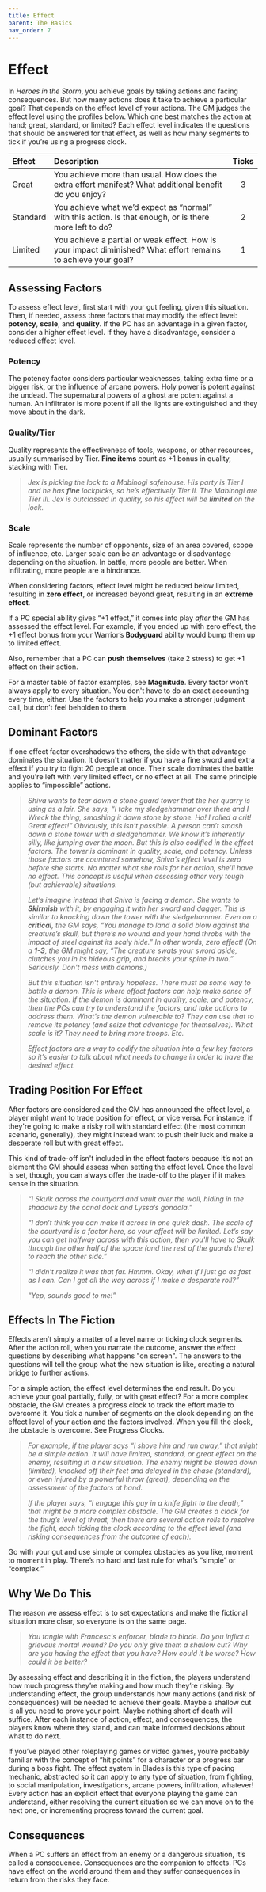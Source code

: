 ```yaml
---
title: Effect
parent: The Basics
nav_order: 7
---
```


# Effect

In *Heroes in the Storm*, you achieve goals by taking actions and facing consequences. But how many actions does it take to achieve a particular goal? That depends on the effect level of your actions. The GM judges the effect level using the profiles below. Which one best matches the action at hand; great, standard, or limited? Each effect level indicates the questions that should be answered for that effect, as well as how many segments to tick if you’re using a progress clock.

| Effect | Description | Ticks |
|:--------------|:------------|:-----:|
| Great | You achieve more than usual. How does the extra effort manifest? What additional benefit do you enjoy? | 3 |
| Standard | You achieve what we’d expect as “normal” with this action. Is that enough, or is there more left to do? | 2 |
| Limited | You achieve a partial or weak effect. How is your impact diminished? What effort remains to achieve your goal? | 1 |

## Assessing Factors
To assess effect level, first start with your gut feeling, given this situation. Then, if needed, assess three factors that may modify the effect level: **potency**, **scale**, and **quality**. If the PC has an advantage in a given factor, consider a higher effect level. If they have a disadvantage, consider a reduced effect level.

### Potency
The potency factor considers particular weaknesses, taking extra time or a bigger risk, or the influence of arcane powers. Holy power is potent against the undead. The supernatural powers of a ghost are potent against a human. An infiltrator is more potent if all the lights are extinguished and they move about in the dark.

### Quality/Tier
Quality represents the effectiveness of tools, weapons, or other resources, usually summarised by Tier. **Fine items** count as +1 bonus in quality, stacking with Tier.

> *Jex is picking the lock to a Mabinogi safehouse. His party is Tier I and he has **fine** lockpicks, so he’s effectively Tier II. The Mabinogi are Tier III. Jex is outclassed in quality, so his effect will be **limited** on the lock.*

### Scale
Scale represents the number of opponents, size of an area covered, scope of influence, etc. Larger scale can be an advantage or disadvantage depending on the situation. In battle, more people are better. When infiltrating, more people are a hindrance.

When considering factors, effect level might be reduced below limited, resulting in **zero effect**, or increased beyond great, resulting in an **extreme effect**.

If a PC special ability gives “+1 effect,” it comes into play *after* the GM has assessed the effect level. For example, if you ended up with zero effect, the +1 effect bonus from your Warrior’s **Bodyguard** ability would bump them up to limited effect.

Also, remember that a PC can **push themselves** (take 2 stress) to get +1 effect on their action.

For a master table of factor examples, see **Magnitude**. Every factor won’t always apply to every situation. You don't have to do an exact accounting every time, either. Use the factors to help you make a stronger judgment call, but don’t feel beholden to them.

## Dominant Factors
If one effect factor overshadows the others, the side with that advantage dominates the situation. It doesn't matter if you have a fine sword and extra effect if you try to fight 20 people at once. Their scale dominates the battle and you're left with very limited effect, or no effect at all. The same principle applies to “impossible” actions.

> *Shiva wants to tear down a stone guard tower that the her quarry is using as a lair. She says, “I take my sledgehammer over there and I Wreck the thing, smashing it down stone by stone. Ha! I rolled a crit! Great effect!” Obviously, this isn’t possible. A person can’t smash down a stone tower with a sledgehammer. We know it’s inherently silly, like jumping over the moon. But this is also codified in the effect factors. The tower is dominant in quality, scale, and potency. Unless those factors are countered somehow, Shiva’s effect level is zero before she starts. No matter what she rolls for her action, she’ll have no effect. This concept is useful when assessing other very tough (but achievable) situations.*
> 
> *Let’s imagine instead that Shiva is facing a demon. She wants to **Skirmish** with it, by engaging it with her sword and dagger. This is similar to knocking down the tower with the sledgehammer. Even on a **critical**, the GM says, “You manage to land a solid blow against the creature’s skull, but there’s no wound and your hand throbs with the impact of steel against its scaly hide.” In other words, zero effect! (On a **1-3**, the GM might say, “The creature swats your sword aside, clutches you in its hideous grip, and breaks your spine in two.” Seriously. Don't mess with demons.)*
> 
> *But this situation isn't entirely hopeless. There must be some way to battle a demon. This is where effect factors can help make sense of the situation. If the demon is dominant in quality, scale, and potency, then the PCs can try to understand the factors, and take actions to address them. What’s the demon vulnerable to? They can use that to remove its potency (and seize that advantage for themselves). What scale is it? They need to bring more troops. Etc.*
>
> *Effect factors are a way to codify the situation into a few key factors so it’s easier to talk about what needs to change in order to have the desired effect.*

## Trading Position For Effect
After factors are considered and the GM has announced the effect level, a player might want to trade position for effect, or vice versa. For instance, if they're going to make a risky roll with standard effect (the most common scenario, generally), they might instead want to push their luck and make a desperate roll but with great effect.

This kind of trade-off isn't included in the effect factors because it’s not an element the GM should assess when setting the effect level. Once the level is set, though, you can always offer the trade-off to the player if it makes sense in the situation.

> *“I Skulk across the courtyard and vault over the wall, hiding in the shadows by the canal dock and Lyssa’s gondola.”*
> 
> *“I don’t think you can make it across in one quick dash. The scale of the courtyard is a factor here, so your effect will be limited. Let’s say you can get halfway across with this action, then you'll have to Skulk through the other half of the space (and the rest of the guards there) to reach the other side.”*
>
> *“I didn’t realize it was that far. Hmmm. Okay, what if I just go as fast as I can. Can I get all the way across if I make a desperate roll?”*
> 
> *“Yep, sounds good to me!”*

## Effects In The Fiction
Effects aren’t simply a matter of a level name or ticking clock segments. After the action roll, when you narrate the outcome, answer the effect questions by describing what happens "on screen". The answers to the questions will tell the group what the new situation is like, creating a natural bridge to further actions.

For a simple action, the effect level determines the end result. Do you achieve your goal partially, fully, or with great effect? For a more complex obstacle, the GM creates a progress clock to track the effort made to overcome it. You tick a number of segments on the clock depending on the effect level of your action and the factors involved. When you fill the clock, the obstacle is overcome. See Progress Clocks.

> *For example, if the player says “I shove him and run away,” that might be a simple action. It will have limited, standard, or great effect on the enemy, resulting in a new situation. The enemy might be slowed down (limited), knocked off their feet and delayed in the chase (standard), or even injured by a powerful throw (great), depending on the assessment of the factors at hand.*
>
> *If the player says, “I engage this guy in a knife fight to the death,” that might be a more complex obstacle. The GM creates a clock for the thug’s level of threat, then there are several action rolls to resolve the fight, each ticking the clock according to the effect level (and risking consequences from the outcome of each).*

Go with your gut and use simple or complex obstacles as you like, moment to moment in play. There’s no hard and fast rule for what’s “simple” or “complex.”

## Why We Do This
The reason we assess effect is to set expectations and make the fictional situation more clear, so everyone is on the same page.

> *You tangle with Francesc's enforcer, blade to blade. Do you inflict a grievous mortal wound? Do you only give them a shallow cut? Why are you having the effect that you have? How could it be worse? How could it be better?*

By assessing effect and describing it in the fiction, the players understand how much progress they’re making and how much they’re risking. By understanding effect, the group understands how many actions (and risk of consequences) will be needed to achieve their goals. Maybe a shallow cut is all you need to prove your point. Maybe nothing short of death will suffice. After each instance of action, effect, and consequences, the players know where they stand, and can make informed decisions about what to do next.

If you’ve played other roleplaying games or video games, you’re probably familiar with the concept of “hit points” for a character or a progress bar during a boss fight. The effect system in Blades is this type of pacing mechanic, abstracted so it can apply to any type of situation, from fighting, to social manipulation, investigations, arcane powers, infiltration, whatever! Every action has an explicit effect that everyone playing the game can understand, either resolving the current situation so we can move on to the next one, or incrementing progress toward the current goal.

## Consequences
When a PC suffers an effect from an enemy or a dangerous situation, it’s called a consequence. Consequences are the companion to effects. PCs have effect on the world around them and they suffer consequences in return from the risks they face.
